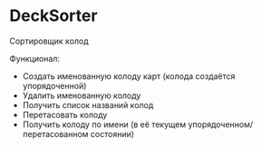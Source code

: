 # DeckSorter
Сортировщик колод

Функционал:
<ul>
<li>Создать именованную колоду карт (колода создаётся упорядоченной)</li>
<li>Удалить именованную колоду</li>
<li>Получить список названий колод</li>
<li>Перетасовать колоду</li>
<li>Получить колоду по имени (в её текущем упорядоченном/перетасованном состоянии)</li>
</ul>
